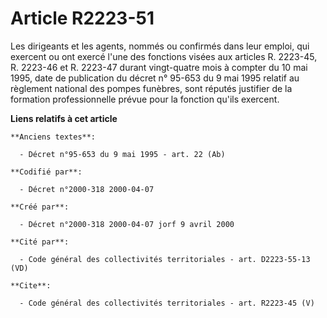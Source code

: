 # Article R2223-51

Les dirigeants et les agents, nommés ou confirmés dans leur emploi, qui exercent ou ont exercé l'une des fonctions visées aux
articles R. 2223-45, R. 2223-46 et R. 2223-47 durant vingt-quatre mois à compter du 10 mai 1995, date de publication du
décret n° 95-653 du 9 mai 1995 relatif au règlement national des pompes funèbres, sont réputés justifier de la formation
professionnelle prévue pour la fonction qu'ils exercent.

**Liens relatifs à cet article**

	**Anciens textes**:

	  - Décret n°95-653 du 9 mai 1995 - art. 22 (Ab)

	**Codifié par**:

	  - Décret n°2000-318 2000-04-07

	**Créé par**:

	  - Décret n°2000-318 2000-04-07 jorf 9 avril 2000

	**Cité par**:

	  - Code général des collectivités territoriales - art. D2223-55-13 (VD)

	**Cite**:

	  - Code général des collectivités territoriales - art. R2223-45 (V)
